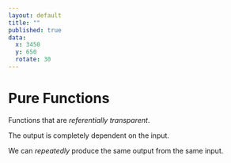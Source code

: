```yaml
---
layout: default
title: ""
published: true
data:
  x: 3450
  y: 650
  rotate: 30
---
```


# Pure Functions #

Functions that are *referentially transparent*.

The output is completely dependent on the input.

We can *repeatedly* produce the same output from the same input.
